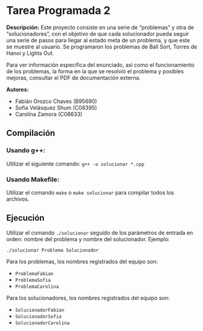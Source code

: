 # Tarea Programada 2
**Descripción:** Este proyecto consiste en una serie de “problemas” y otra de “solucionadores”, con el objetivo de que cada solucionador pueda seguir una serie de pasos para llegar al estado meta de un problema, y que este se muestre al usuario. Se programaron los problemas de Ball Sort, Torres de Hanoi y Lights Out.

Para ver información específica del enunciado, así como el funcionamiento de los problemas, la forma en la que se resolvió el 
problema y posibles mejoras, consultar el PDF de documentación externa.


**Autores:**

- Fabián Orozco Chaves (B95690)
- Sofía Velásquez Shum (C08395)
- Carolina Zamora (C08633)

## Compilación

### Usando g++: 
Utilizar el siguiente comando:
`g++ -o solucionar *.cpp`

### Usando Makefile:
Utilizar el comando `make` o `make solucionar` para compilar todos los archivos. 

## Ejecución
Utilizar el  comando `./solucionar` seguido de los parámetros de entrada en orden: nombre del problema y nombre del solucionador. Ejemplo:

`./solucionar Problema Solucionador`

Para los problemas, los nombres registrados del equipo son:

- `ProblemaFabian`
- `ProblemaSofia`
- `ProblemaCarolina`

Para los solucionadores, los nombres registrados del equipo son:

- `SolucionadorFabian`
- `SolucionadorSofia`
- `SolucionadorCarolina`
